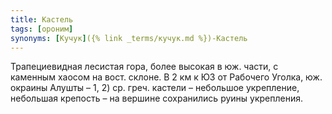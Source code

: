 ```yaml
---
title: Кастель
tags: [ороним]
synonyms: [Кучук]({% link _terms/кучук.md %})-Кастель
---
```


Трапециевидная лесистая гора, более высокая в юж. части, с каменным хаосом на
вост. склоне. В 2 км к ЮЗ от Рабочего Уголка, юж. окраины Алушты – 1, 2) ср.
греч. кастели – небольшое укрепление, небольшая крепость – на вершине
сохранились руины укрепления.
